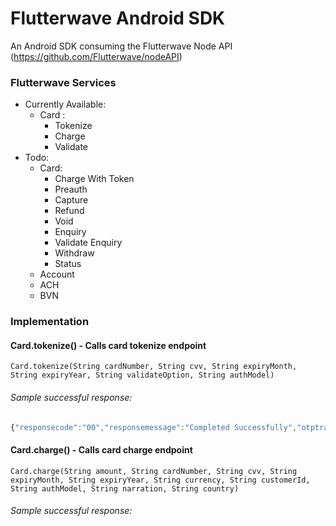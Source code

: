 # Flutterwave Android SDK

An Android SDK consuming the Flutterwave Node API      (https://github.com/Flutterwave/nodeAPI)

### Flutterwave Services

- Currently Available:
  - Card :
    - Tokenize
    - Charge
    - Validate
- Todo:
    - Card:
        - Charge With Token
        - Preauth
        - Capture
        - Refund
        - Void
        - Enquiry
        - Validate Enquiry
        - Withdraw
        - Status
    - Account
    - ACH
    - BVN

### Implementation

#### Card.tokenize() - Calls card tokenize endpoint

```
Card.tokenize(String cardNumber, String cvv, String expiryMonth, String expiryYear, String validateOption, String authModel)
```

###### Sample successful response:

```javascript
{"responsecode":"00","responsemessage":"Completed Successfully","otptransactionidentifier":null,"transactionreference":null,"responsehtml":null,"responsetoken":"hWflntv6As0P1C96796","requiresValidation":false}
```

#### Card.charge() - Calls card charge endpoint

```
Card.charge(String amount, String cardNumber, String cvv, String expiryMonth, String expiryYear, String currency, String customerId, String authModel, String narration, String country)
```

###### Sample successful response:

```javascript

```
